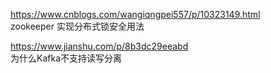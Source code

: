 https://www.cnblogs.com/wangiqngpei557/p/10323149.html  
    zookeeper 实现分布式锁安全用法

https://www.jianshu.com/p/8b3dc29eeabd  
  为什么Kafka不支持读写分离


